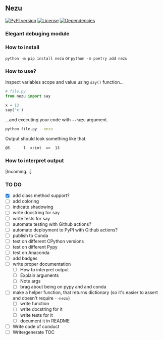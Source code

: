 ## Nezu

[![PyPI version](https://badge.fury.io/py/nezu.svg)](https://pypi.org/project/nezu/)
[![License](https://img.shields.io/badge/license-MIT-teal)](https://opensource.org/license/mit/)
[![Dependencies](https://img.shields.io/badge/dependencies-None-teal)](https://github.com/Nezu-Devs/Nezu/blob/main/pyproject.toml)

### Elegant debuging module

### How to install

`python -m pip install nezu`
or
`python -m poetry add nezu`

### How to use?

Inspect variables scope and value using `say()` function...

```py
# file.py
from nezu import say

x = 13
say('x')
```

...and executing your code with `--nezu` argument.

```bash
python file.py --nezu
```

Output should look something like that.

```python-repl
@5      l  x:int  =>  13
```

### How to interpret output

[Incoming...]

### TO DO

- [x] add class method support?
- [ ] add coloring
- [ ] indicate shadowing
- [ ] write docstring for say
- [ ] write tests for say
- [ ] automate testing with Github actions?
- [ ] automate deployment to PyPI with Github actions?
- [ ] publish to Conda
- [ ] test on different CPython versions
- [ ] test on different Pypy
- [ ] test on Anaconda
- [ ] add badges
- [ ] write proper documentation
  - [ ] How to interpret output
  - [ ] Explain arguments
  - [ ] Note args
  - [ ] brag about being on pypy and and conda
- [ ] make a helper function, that returns dictionary (so it's easier to assert and doesn't require `--nezu`)
  - [ ] write function
  - [ ] write docstring for it
  - [ ] write tests for it
  - [ ] document it in README
- [ ] Write code of conduct
- [ ] Write/generate TOC
